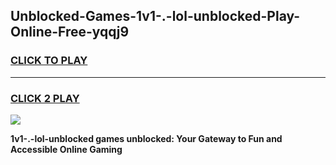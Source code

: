
## Unblocked-Games-1v1-.-lol-unblocked-Play-Online-Free-yqqj9
<h3>
<a href="https://premium76.site?title=1v1-.-lol-unblocked&ref=26A">CLICK TO PLAY</a></h3>
<hr>

<h3>
<a href="https://premium76.site?title=1v1-.-lol-unblocked&ref=26A">CLICK 2 PLAY</a>
  
</h3>

<a href="https://premium76.site?title=1v1-.-lol-unblocked&ref=26A"><img src="https://clearcache.store/games.png"></a>


**1v1-.-lol-unblocked games unblocked: Your Gateway to Fun and Accessible Online Gaming**
